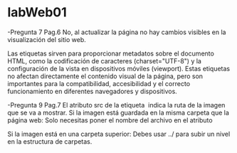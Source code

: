 # labWeb01

-Pregunta 7 Pag.6
No, al actualizar la página no hay cambios visibles en la visualización del sitio web.

Las etiquetas <meta> sirven para proporcionar metadatos sobre el documento HTML, como la codificación de caracteres (charset="UTF-8") y la configuración de la vista en dispositivos móviles (viewport). Estas etiquetas no afectan directamente el contenido visual de la página, pero son importantes para la compatibilidad, accesibilidad y el correcto funcionamiento en diferentes navegadores y dispositivos.


-Pregunta 9 Pag.7
El atributo src de la etiqueta <img> indica la ruta de la imagen que se va a mostrar.
Si la imagen está guardada en la misma carpeta que la página web:
Solo necesitas poner el nombre del archivo en el atributo

Si la imagen está en una carpeta superior:
Debes usar ../ para subir un nivel en la estructura de carpetas.

